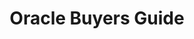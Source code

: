 ---
title: Oracle Buyers Guide
year:
description: This site page provides common acquisition strategies for contracting with Oracle. For .gov/.mil access only.
external_url: www.community.max.gov/display/Egov/1.+Oracle
content_tags:
type: link
filters: acquisition-best-practices
---